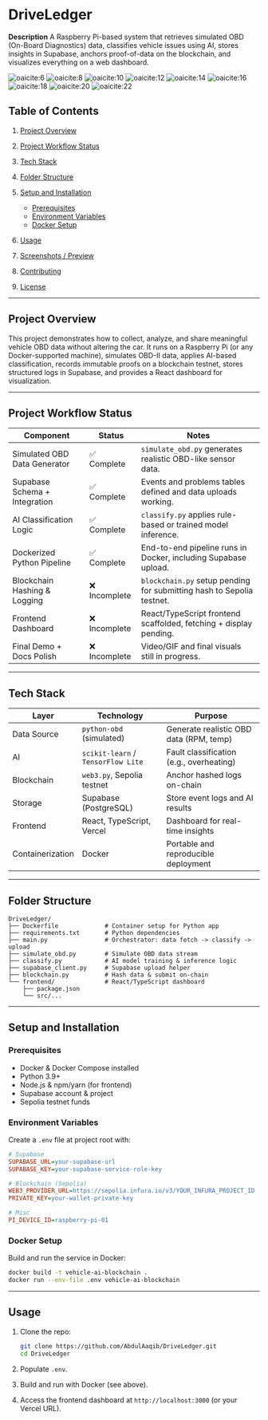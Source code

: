# DriveLedger

**Description**
A Raspberry Pi-based system that retrieves simulated OBD (On-Board Diagnostics) data, classifies vehicle issues using AI, stores insights in Supabase, anchors proof-of-data on the blockchain, and visualizes everything on a web dashboard.


![oaicite:6](https://img.shields.io/badge/Python-FFD43B?style=for-the-badge&logo=python&logoColor=blue)
![oaicite:8](https://img.shields.io/badge/scikit_learn-F7931E?style=for-the-badge&logo=scikit-learn&logoColor=white)
![oaicite:10](https://img.shields.io/badge/TensorFlow-FF6F00?style=for-the-badge&logo=TensorFlow&logoColor=white) 
![oaicite:12](https://img.shields.io/badge/web3%20js-F16822?style=for-the-badge&logo=web3.js&logoColor=white)
![oaicite:14](https://img.shields.io/badge/Supabase-181818?style=for-the-badge&logo=supabase&logoColor=white)
![oaicite:16](https://img.shields.io/badge/next%20js-000000?style=for-the-badge&logo=nextdotjs&logoColor=white)
![oaicite:18](https://img.shields.io/badge/TypeScript-007ACC?style=for-the-badge&logo=typescript&logoColor=white)
![oaicite:20](https://img.shields.io/badge/Vercel-000000?style=for-the-badge&logo=vercel&logoColor=white)
![oaicite:22](https://img.shields.io/badge/Docker-2CA5E0?style=for-the-badge&logo=docker&logoColor=white)                           

[1]: https://pypi.org/project/web3/?utm_source=chatgpt.com "web3 - PyPI"
[2]: https://vercel.com/geist/icons?utm_source=chatgpt.com "Icons - Vercel"
[3]: https://www.cleanpng.com/free/tensorflow.html?utm_source=chatgpt.com "Tensorflow PNG Images - CleanPNG"

## Table of Contents

1. [Project Overview](#project-overview)
2. [Project Workflow Status](#project-workflow-status)
3. [Tech Stack](#tech-stack)
4. [Folder Structure](#folder-structure)
5. [Setup and Installation](#setup-and-installation)

   * [Prerequisites](#prerequisites)
   * [Environment Variables](#environment-variables)
   * [Docker Setup](#docker-setup)
6. [Usage](#usage)
7. [Screenshots / Preview](#screenshots--preview)
8. [Contributing](#contributing)
9. [License](#license)

---

## Project Overview

This project demonstrates how to collect, analyze, and share meaningful vehicle OBD data without altering the car. It runs on a Raspberry Pi (or any Docker-supported machine), simulates OBD-II data, applies AI-based classification, records immutable proofs on a blockchain testnet, stores structured logs in Supabase, and provides a React dashboard for visualization.

---

## Project Workflow Status

| Component                     | Status       | Notes                                                                 |
| ----------------------------- | ------------ | --------------------------------------------------------------------- |
| Simulated OBD Data Generator  | ✅ Complete   | `simulate_obd.py` generates realistic OBD-like sensor data.           |
| Supabase Schema + Integration | ✅ Complete   | Events and problems tables defined and data uploads working.          |
| AI Classification Logic       | ✅ Complete   | `classify.py` applies rule-based or trained model inference.          |
| Dockerized Python Pipeline    | ✅ Complete   | End-to-end pipeline runs in Docker, including Supabase upload.        |
| Blockchain Hashing & Logging  | ❌ Incomplete | `blockchain.py` setup pending for submitting hash to Sepolia testnet. |
| Frontend Dashboard            | ❌ Incomplete | React/TypeScript frontend scaffolded, fetching + display pending.     |
| Final Demo + Docs Polish      | ❌ Incomplete | Video/GIF and final visuals still in progress.                        |

---

## Tech Stack

| Layer            | Technology                         | Purpose                                  |
| ---------------- | ---------------------------------- | ---------------------------------------- |
| Data Source      | `python-obd` (simulated)           | Generate realistic OBD data (RPM, temp)  |
| AI               | `scikit-learn` / `TensorFlow Lite` | Fault classification (e.g., overheating) |
| Blockchain       | `web3.py`, Sepolia testnet         | Anchor hashed logs on-chain              |
| Storage          | Supabase (PostgreSQL)              | Store event logs and AI results          |
| Frontend         | React, TypeScript, Vercel          | Dashboard for real-time insights         |
| Containerization | Docker                             | Portable and reproducible deployment     |

---

## Folder Structure

```
DriveLedger/
├── Dockerfile             # Container setup for Python app
├── requirements.txt       # Python dependencies
├── main.py                # Orchestrator: data fetch -> classify -> upload
├── simulate_obd.py        # Simulate OBD data stream
├── classify.py            # AI model training & inference logic
├── supabase_client.py     # Supabase upload helper
├── blockchain.py          # Hash data & submit on-chain
└── frontend/              # React/TypeScript dashboard
    ├── package.json
    └── src/...
```

---

## Setup and Installation

### Prerequisites

* Docker & Docker Compose installed
* Python 3.9+
* Node.js & npm/yarn (for frontend)
* Supabase account & project
* Sepolia testnet funds

### Environment Variables

Create a `.env` file at project root with:

```ini
# Supabase
SUPABASE_URL=your-supabase-url
SUPABASE_KEY=your-supabase-service-role-key

# Blockchain (Sepolia)
WEB3_PROVIDER_URL=https://sepolia.infura.io/v3/YOUR_INFURA_PROJECT_ID
PRIVATE_KEY=your-wallet-private-key

# Misc
PI_DEVICE_ID=raspberry-pi-01
```

### Docker Setup

Build and run the service in Docker:

```bash
docker build -t vehicle-ai-blockchain .
docker run --env-file .env vehicle-ai-blockchain
```

---

## Usage

1. Clone the repo:

   ```bash
   git clone https://github.com/AbdulAaqib/DriveLedger.git
   cd DriveLedger
   ```
2. Populate `.env`.
3. Build and run with Docker (see above).
4. Access the frontend dashboard at `http://localhost:3000` (or your Vercel URL).


